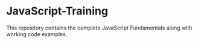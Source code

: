 # JavaScript-Training
This repository contains the complete JavaScript Fundamentals along with working code examples.
